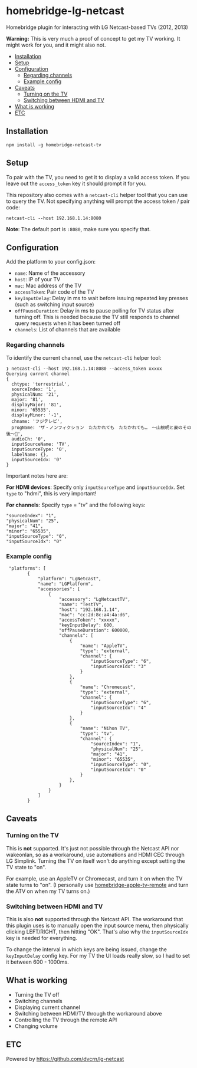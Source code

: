 # homebridge-lg-netcast

Homebridge plugin for interacting with LG Netcast-based TVs (2012, 2013)

**Warning:** This is very much a proof of concept to get my TV working. It might work for you, and it might also not.

<!-- MarkdownTOC autolink="true" -->

- [Installation](#installation)
- [Setup](#setup)
- [Configuration](#configuration)
    - [Regarding channels](#regarding-channels)
    - [Example config](#example-config)
- [Caveats](#caveats)
    - [Turning on the TV](#turning-on-the-tv)
    - [Switching between HDMI and TV](#switching-between-hdmi-and-tv)
- [What is working](#what-is-working)
- [ETC](#etc)

<!-- /MarkdownTOC -->

## Installation

```
npm install -g homebridge-netcast-tv
```

## Setup

To pair with the TV, you need to get it to display a valid access token. If you leave out the `access_token` key it should prompt it for you.

This repository also comes with a `netcast-cli` helper tool that you can use to query the TV. Not specifying anything will prompt the access token / pair code:

```
netcast-cli --host 192.168.1.14:8080
```

**Note**: The default port is `:8080`, make sure you specify that.

## Configuration

Add the platform to your config.json:

- `name`: Name of the accessory
- `host`: IP of your TV
- `mac`: Mac address of the TV
- `accessToken`: Pair code of the TV
- `keyInputDelay`: Delay in ms to wait before issuing repeated key presses (such as switching input source)
- `offPauseDuration`: Delay in ms to pause polling for TV status after turning off. This is needed because the TV still responds to channel query requests when it has been turned off
- `channels`: List of channels that are available

### Regarding channels

To identify the current channel, use the `netcast-cli` helper tool:

```
❯ netcast-cli --host 192.168.1.14:8080 --access_token xxxxx
Querying current channel
{
  chtype: 'terrestrial',
  sourceIndex: '1',
  physicalNum: '21',
  major: '81',
  displayMajor: '81',
  minor: '65535',
  displayMinor: '-1',
  chname: 'フジテレビ',
  progName: 'ザ・ノンフィクション　たたかれても　たたかれても…　〜山根明と妻のその 後〜',
  audioCh: '0',
  inputSourceName: 'TV',
  inputSourceType: '0',
  labelName: {},
  inputSourceIdx: '0'
}
```

Important notes here are:

**For HDMI devices**: Specify only `inputSourceType` and `inputSourceIdx`. Set `type` to "hdmi", this is very important!

**For channels**: Specify `type` = "tv" and the following keys:

```
"sourceIndex": "1",
"physicalNum": "25",
"major": "41",
"minor": "65535",
"inputSourceType": "0",
"inputSourceIdx": "0"
```

### Example config

```
 "platforms": [
        {
            "platform": "LgNetcast",
            "name": "LGPlatform",
            "accessories": [
                {
                    "accessory": "LgNetcastTV",
                    "name": "TestTV",
                    "host": "192.168.1.14",
                    "mac": "cc:2d:8c:a4:4a:d6",
                    "accessToken": "xxxxx",
                    "keyInputDelay": 600,
                    "offPauseDuration": 600000,
                    "channels": [
                        {
                            "name": "AppleTV",
                            "type": "external",
                            "channel": {
                                "inputSourceType": "6",
                                "inputSourceIdx": "3"
                            }
                        },
                        {
                            "name": "Chromecast",
                            "type": "external",
                            "channel": {
                                "inputSourceType": "6",
                                "inputSourceIdx": "4"
                            }
                        },
                        {
                            "name": "Nihon TV",
                            "type": "tv",
                            "channel": {
                                "sourceIndex": "1",
                                "physicalNum": "25",
                                "major": "41",
                                "minor": "65535",
                                "inputSourceType": "0",
                                "inputSourceIdx": "0"
                            }
                        },
                    }
                }
            ]
        }
```

## Caveats

### Turning on the TV

This is **not** supported. It's just not possible through the Netcast API nor wakeonlan, so as a workaround, use automations and HDMI CEC through LG Simplink. Turning the TV on itself won't do anything except setting the TV state to "on".

For example, use an AppleTV or Chromecast, and turn it on when the TV state turns to "on". (I personally use [homebridge-apple-tv-remote](https://www.npmjs.com/package/homebridge-apple-tv-remote) and turn the ATV on when my TV turns on.)

### Switching between HDMI and TV

This is also **not** supported through the Netcast API. The workaround that this plugin uses is to manually open the input source menu, then physically clicking LEFT/RIGHT, then hitting "OK". That's also why the `inputSourceIdx` key is needed for everything.

To change the interval in which keys are being issued, change the `keyInputDelay` config key. For my TV the UI loads really slow, so I had to set it between 600 - 1000ms.

## What is working

- Turning the TV off
- Switching channels
- Displaying current channel
- Switching between HDMI/TV through the workaround above
- Controlling the TV through the remote API
- Changing volume

## ETC

Powered by https://github.com/dvcrn/lg-netcast
